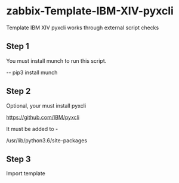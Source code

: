 # zabbix-Template-IBM-XIV-pyxcli
Template IBM XIV pyxcli works through external script checks

## Step 1

You must install munch to run this script.

-- pip3 install munch

## Step 2

Optional, your must install pyxcli

https://github.com/IBM/pyxcli

It must be added to -

/usr/lib/python3.6/site-packages

## Step 3

Import template




